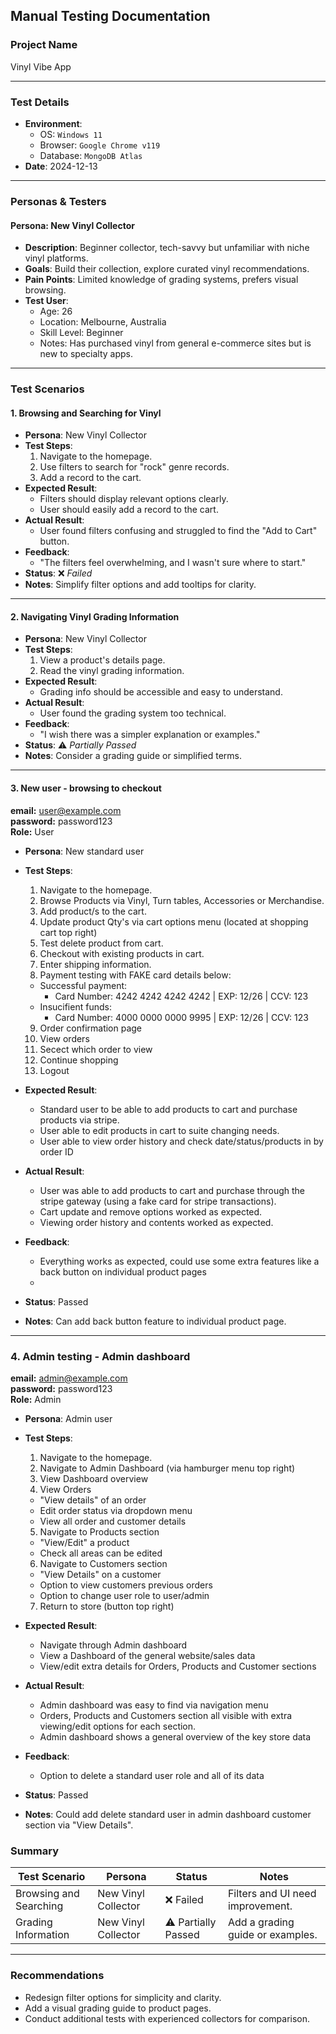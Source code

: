 ## Manual Testing Documentation

### Project Name

Vinyl Vibe App

---

### Test Details

- **Environment**:
  - OS: `Windows 11`
  - Browser: `Google Chrome v119`
  - Database: `MongoDB Atlas`
- **Date**: 2024-12-13

---

### Personas & Testers

#### Persona: New Vinyl Collector

- **Description**: Beginner collector, tech-savvy but unfamiliar with niche vinyl platforms.
- **Goals**: Build their collection, explore curated vinyl recommendations.
- **Pain Points**: Limited knowledge of grading systems, prefers visual browsing.
- **Test User**:
  - Age: 26
  - Location: Melbourne, Australia
  - Skill Level: Beginner
  - Notes: Has purchased vinyl from general e-commerce sites but is new to specialty apps.

---

### Test Scenarios

#### 1. Browsing and Searching for Vinyl

- **Persona**: New Vinyl Collector
- **Test Steps**:
  1. Navigate to the homepage.
  2. Use filters to search for "rock" genre records.
  3. Add a record to the cart.
- **Expected Result**:
  - Filters should display relevant options clearly.
  - User should easily add a record to the cart.
- **Actual Result**:
  - User found filters confusing and struggled to find the "Add to Cart" button.
- **Feedback**:
  - "The filters feel overwhelming, and I wasn't sure where to start."
- **Status**: ❌ _Failed_
- **Notes**: Simplify filter options and add tooltips for clarity.

---

#### 2. Navigating Vinyl Grading Information

- **Persona**: New Vinyl Collector
- **Test Steps**:
  1. View a product's details page.
  2. Read the vinyl grading information.
- **Expected Result**:
  - Grading info should be accessible and easy to understand.
- **Actual Result**:
  - User found the grading system too technical.
- **Feedback**:
  - "I wish there was a simpler explanation or examples."
- **Status**: ⚠️ _Partially Passed_
- **Notes**: Consider a grading guide or simplified terms.

--- 

#### 3. New user - browsing to checkout

**email:** user@example.com
<br>
**password:** password123
<br>
**Role:** User

- **Persona**: New standard user
- **Test Steps**:
  1. Navigate to the homepage.
  2. Browse Products via Vinyl, Turn tables, Accessories or Merchandise.
  3. Add product/s to the cart.
  4. Update product Qty's via cart options menu (located at shopping cart top right)
  5. Test delete product from cart.
  6. Checkout with existing products in cart.
  7. Enter shipping information.
  8. Payment testing with FAKE card details below:
    - Successful payment:
      - Card Number: 4242 4242 4242 4242 | EXP: 12/26 | CCV: 123
    - Insucifient funds:
      - Card Number: 4000 0000 0000 9995 | EXP: 12/26 | CCV: 123
  9. Order confirmation page
  10. View orders
  11. Secect which order to view
  12. Continue shopping
  13. Logout

- **Expected Result**:
  - Standard user to be able to add products to cart and purchase products via stripe.
  - User able to edit products in cart to suite changing needs.
  - User able to view order history and check date/status/products in by order ID
- **Actual Result**:
  - User was able to add products to cart and purchase through the stripe gateway (using a fake card for stripe transactions).
  - Cart update and remove options worked as expected.
  - Viewing order history and contents worked as expected.
- **Feedback**:
  - Everything works as expected, could use some extra features like a back button on individual product pages
  - 
- **Status**: Passed
- **Notes**: Can add back button feature to individual product page. 

---

### 4. Admin testing - Admin dashboard

**email:** admin@example.com
<br>
**password:** password123
<br>
**Role:** Admin

- **Persona**: Admin user
- **Test Steps**:
  1. Navigate to the homepage.
  2. Navigate to Admin Dashboard (via hamburger menu top right)
  3. View Dashboard overview
  4. View Orders 
  - "View details" of an order
  - Edit order status via dropdown menu 
  - View all order and customer details
  5. Navigate to Products section 
  - "View/Edit" a product
  - Check all areas can be edited
  6. Navigate to Customers section
  - "View Details" on a customer
  - Option to view customers previous orders
  - Option to change user role to user/admin
  7. Return to store (button top right)

- **Expected Result**:
  - Navigate through Admin dashboard
  - View a Dashboard of the general website/sales data
  - View/edit extra details for Orders, Products and Customer sections
- **Actual Result**:
  - Admin dashboard was easy to find via navigation menu
  - Orders, Products and Customers section all visible with extra viewing/edit options for each section.
  - Admin dashboard shows a general overview of the key store data
- **Feedback**:
  - Option to delete a standard user role and all of its data
- **Status**: Passed
- **Notes**: Could add delete standard user in admin dashboard customer section via "View Details".

### Summary

| **Test Scenario**      | **Persona**         | **Status**          | **Notes**                        |
| ---------------------- | ------------------- | ------------------- | -------------------------------- |
| Browsing and Searching | New Vinyl Collector | ❌ Failed           | Filters and UI need improvement. |
| Grading Information    | New Vinyl Collector | ⚠️ Partially Passed | Add a grading guide or examples. |

---

### Recommendations

- Redesign filter options for simplicity and clarity.
- Add a visual grading guide to product pages.
- Conduct additional tests with experienced collectors for comparison.
